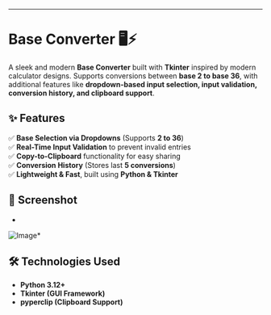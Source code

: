 

---

# **Base Converter 🖥️⚡**  

A sleek and modern **Base Converter** built with **Tkinter** inspired by modern calculator designs. Supports conversions between **base 2 to base 36**, with additional features like **dropdown-based input selection, input validation, conversion history, and clipboard support**.  

## **✨ Features**  
✅ **Base Selection via Dropdowns** (Supports **2 to 36**)  
✅ **Real-Time Input Validation** to prevent invalid entries  
✅ **Copy-to-Clipboard** functionality for easy sharing  
✅ **Conversion History** (Stores last **5 conversions**)  
✅ **Lightweight & Fast**, built using **Python & Tkinter**  

## **📸 Screenshot**  
*
![Image](https://github.com/user-attachments/assets/3aa6b152-66be-43ef-8fc5-ba1a26995e49)*


## **🛠️ Technologies Used**  
- **Python 3.12+**  
- **Tkinter (GUI Framework)**  
- **pyperclip (Clipboard Support)**  



